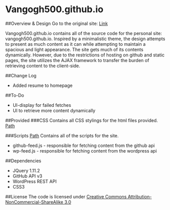 # Vangogh500.github.io

##Overview & Design
Go to the original site: [Link](http://vangogh500.github.io/)

Vangogh500.github.io contains all of the source code for the personal site: vangogh500.github.io.
Inspired by a minimalistic theme, the design attempts to present as much content as it can while attempting to maintain a spacious and light appearance.
The site gets much of its contents dynamically. However, due to the restrictions of hosting on github and static pages, the site utilizes the AJAX framework to transfer the burden of retrieving content to the client-side.

##Change Log
* Added resume to homepage

##To-Do
* UI-display for failed fetches
* UI to retrieve more content dynamically


##Provided
###CSS
Contains all CSS stylings for the html files provided.
[Path](css/)

###Scripts
[Path](scripts/)
Contains all of the scripts for the site. 
* github-feed.js - responsible for fetching content from the github api
* wp-feed.js - responsible for fetching content from the wordpress api

##Dependencies
* JQuery 1.11.2
* GitHub API v3
* WordPress REST API
* CSS3

##License
The code is licensed under [Creative Commons Attribution-NonCommercial-ShareAlike 3.0](http://creativecommons.org/licenses/by-nc-sa/3.0/)
